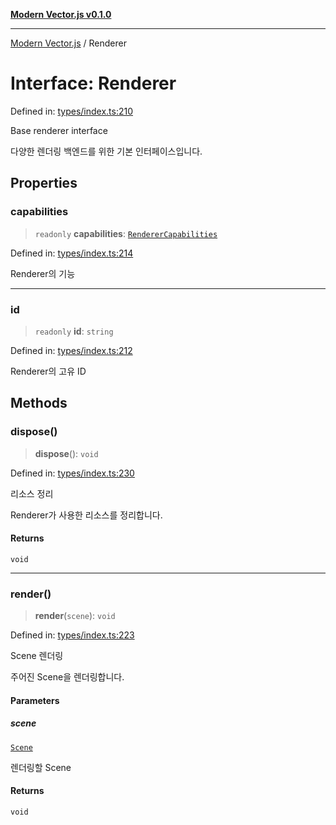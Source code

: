 [**Modern Vector.js v0.1.0**](../README.md)

***

[Modern Vector.js](../README.md) / Renderer

# Interface: Renderer

Defined in: [types/index.ts:210](https://github.com/miridih-jwpark02/modern-vector.js/blob/58855110338ab7f20b2d2c6d39daa31fbf837bc1/src/core/types/index.ts#L210)

Base renderer interface

다양한 렌더링 백엔드를 위한 기본 인터페이스입니다.

## Properties

### capabilities

> `readonly` **capabilities**: [`RendererCapabilities`](RendererCapabilities.md)

Defined in: [types/index.ts:214](https://github.com/miridih-jwpark02/modern-vector.js/blob/58855110338ab7f20b2d2c6d39daa31fbf837bc1/src/core/types/index.ts#L214)

Renderer의 기능

***

### id

> `readonly` **id**: `string`

Defined in: [types/index.ts:212](https://github.com/miridih-jwpark02/modern-vector.js/blob/58855110338ab7f20b2d2c6d39daa31fbf837bc1/src/core/types/index.ts#L212)

Renderer의 고유 ID

## Methods

### dispose()

> **dispose**(): `void`

Defined in: [types/index.ts:230](https://github.com/miridih-jwpark02/modern-vector.js/blob/58855110338ab7f20b2d2c6d39daa31fbf837bc1/src/core/types/index.ts#L230)

리소스 정리

Renderer가 사용한 리소스를 정리합니다.

#### Returns

`void`

***

### render()

> **render**(`scene`): `void`

Defined in: [types/index.ts:223](https://github.com/miridih-jwpark02/modern-vector.js/blob/58855110338ab7f20b2d2c6d39daa31fbf837bc1/src/core/types/index.ts#L223)

Scene 렌더링

주어진 Scene을 렌더링합니다.

#### Parameters

##### scene

[`Scene`](Scene.md)

렌더링할 Scene

#### Returns

`void`

